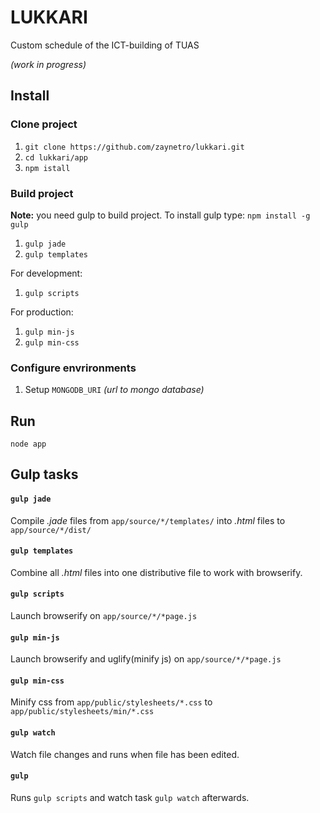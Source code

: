 # LUKKARI

Custom schedule of the ICT-building of TUAS

*(work in progress)*

## Install

### Clone project

1. `git clone https://github.com/zaynetro/lukkari.git`
2. `cd lukkari/app`
3. `npm istall`

### Build project

**Note:** you need gulp to build project. To install gulp type: `npm install -g gulp`

1. `gulp jade`
2. `gulp templates`

For development:

1. `gulp scripts`

For production:

1. `gulp min-js`
2. `gulp min-css`

### Configure envrironments

1. Setup `MONGODB_URI` *(url to mongo database)*


## Run

`node app`


## Gulp tasks

#### `gulp jade`

Compile *.jade* files from `app/source/*/templates/` into *.html* files to `app/source/*/dist/`


#### `gulp templates`

Combine all *.html* files into one distributive file to work with browserify.

#### `gulp scripts`

Launch browserify on `app/source/*/*page.js`

#### `gulp min-js`

Launch browserify and uglify(minify js) on `app/source/*/*page.js`

#### `gulp min-css`

Minify css from `app/public/stylesheets/*.css` to `app/public/stylesheets/min/*.css`

#### `gulp watch`

Watch file changes and runs when file has been edited.

#### `gulp`

Runs `gulp scripts` and watch task `gulp watch` afterwards.
